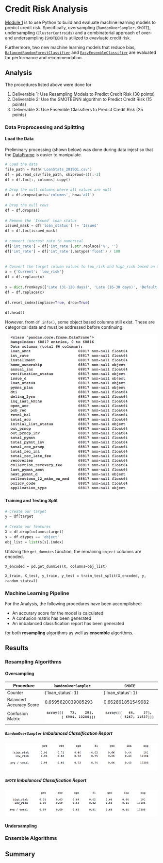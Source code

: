 # Credit Risk Analysis

[Module 1](https://trilogyed.instructure.com/courses/626/pages/1-dot-0-1-predicting-credit-risk?module_item_id=32015) is to use Python to build and evaluate machine learning models to predict credit risk. Specifically, oversampling (`RandomOverSampler`, `SMOTE`), undersampling (`ClusterCentroids`) and a combinatorial approach of over- and undersampling (`SMOTEEN`) is utilized to evavluate credit risk.

Furthermore, two new machine learning models that reduce bias, [`BalancedRandomForestClassifier`](https://imbalanced-learn.org/stable/references/generated/imblearn.ensemble.BalancedRandomForestClassifier.html) and [`EasyEnsembleClassifier`](https://imbalanced-learn.org/stable/references/generated/imblearn.ensemble.EasyEnsembleClassifier.html) are evaluated for performance and recommendation.

## Analysis

The procedures listed above were done for 

1. Deliverable 1: Use Resampling Models to Predict Credit Risk (30 points)
2. Deliverable 2: Use the SMOTEENN algorithm to Predict Credit Risk (15 points)
3. Deliverable 3: Use Ensemble Classifiers to Predict Credit Risk (25 points)

### Data Proprocessing and Splitting

#### Load the Data

Preliminary processing (shown below) was done during data injest so that the [DataFrame](https://pandas.pydata.org/pandas-docs/stable/user_guide/dsintro.html#intro-to-data-structures) is easier to manipulate.

```python
# Load the data
file_path = Path('LoanStats_2019Q1.csv')
df = pd.read_csv(file_path, skiprows=1)[:-2]
df = df.loc[:, columns].copy()

# Drop the null columns where all values are null
df = df.dropna(axis='columns', how='all')

# Drop the null rows
df = df.dropna()

# Remove the `Issued` loan status
issued_mask = df['loan_status'] != 'Issued'
df = df.loc[issued_mask]

# convert interest rate to numerical
df['int_rate'] = df['int_rate'].str.replace('%', '')
df['int_rate'] = df['int_rate'].astype('float') / 100


# Convert the target column values to low_risk and high_risk based on their values
x = {'Current': 'low_risk'}   
df = df.replace(x)

x = dict.fromkeys(['Late (31-120 days)', 'Late (16-30 days)', 'Default', 'In Grace Period'], 'high_risk')    
df = df.replace(x)

df.reset_index(inplace=True, drop=True)

df.head()
```

However, from `df.info()`, some object based columns still exist. These are categorical data and must be addressed before continuing.

![Data Info](img/mltechptwy-mod-1-data-pre-info.png)

#### Training and Testing Split

```python
# Create our target
y = df[target

# Create our features
X = df.drop(columns=target)
s = df.dtypes == 'object'
obj_list = list(s[s].index)
```

Utilizing the `get_dummies` function, the remaining `object` columns are encoded.

`X_encoded = pd.get_dummies(X, columns=obj_list)`

`X_train, X_test, y_train, y_test = train_test_split(X_encoded, y, random_state=1)`

### Machine Learning Pipeline

For the Analysis, the following procedures have been accomplished:

* An accurary score for the model is calculated
* A confusion matrix has been generated
* An imbalanced classification report has been generated

for both **resampling** algorithms as well as **ensemble** algorithms.

## Results

### Resampling Algorithms

#### Oversampling

| Procedure | `RandomOverSampler` | `SMOTE` |
| --------- | ------------------- | ------- |
| Counter | {'loan_status': 1} | {'loan_status': 1} |
| Balanced Accuracy Score | 0.6595620039085293 | 0.662861851549982 |
| Confusion Matrix | ![](img/mltechptwy-mod-1-res-ros-matrix.png) | ![](img/mltechptwy-mod-1-res-smote-matrix.png) |

##### `RandomOverSampler` Imbalanced Classification Report

![`RandomOverSampler` Imbalanced Classification Report](img/mltechptwy-mod-1-res-ros-report.png)

##### `SMOTE` Imbalanced Classification Report

![`SMOTE` Imbalanced Classification Report](img/mltechptwy-mod-1-res-smote-report.png)

#### Undersampling

### Ensemble Algorithms

## Summary
